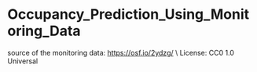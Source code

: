 # Occupancy_Prediction_Using_Monitoring_Data

source of the monitoring data: https://osf.io/2ydzg/  \\
License: CC0 1.0 Universal 
